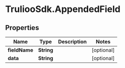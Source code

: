 # TruliooSdk.AppendedField

## Properties

Name | Type | Description | Notes
------------ | ------------- | ------------- | -------------
**fieldName** | **String** |  | [optional] 
**data** | **String** |  | [optional] 


